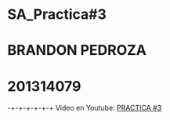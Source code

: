 # SA_Practica#3
# BRANDON PEDROZA

# 201314079
-+-+-+-+-+-+
Video en Youtube: [PRACTICA #3](https://youtu.be/1T6-8DZpSHs)

